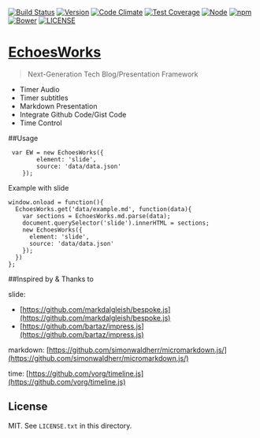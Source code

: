 [![Build Status](https://travis-ci.org/phodal/echoesworks.svg?branch=master)](https://travis-ci.org/phodal/echoesworks)
[![Version](http://img.shields.io/npm/v/echoesworks.svg?style=flat)](http://http://img.shields.io/npm/v/echoesworks.svg)
[![Code Climate](https://codeclimate.com/github/phodal/echoesworks/badges/gpa.svg)](https://codeclimate.com/github/phodal/echoesworks)
[![Test Coverage](https://codeclimate.com/github/phodal/echoesworks/badges/coverage.svg)](https://codeclimate.com/github/phodal/echoesworks)
[![Node](https://img.shields.io/node/v/gh-badges.svg?style=flat)]()
[![npm](https://img.shields.io/npm/dm/echoesworks.svg?style=flat)]()
[![Bower](https://img.shields.io/bower/v/echoesworks.svg?style=flat)]()
[![LICENSE](https://img.shields.io/badge/license-MIT-green.svg?style=flat)]()

# [EchoesWorks](http://www.echoesworks.com/)

> Next-Generation Tech Blog/Presentation Framework
 
- Timer Audio
- Timer subtitles
- Markdown Presentation
- Integrate Github Code/Gist Code
- Time Control

##Usage

     var EW = new EchoesWorks({
     		element: 'slide',
     		source: 'data/data.json'
     	});

Example with slide

    window.onload = function(){
      EchoesWorks.get('data/example.md', function(data){
        var sections = EchoesWorks.md.parse(data);
        document.querySelector('slide').innerHTML = sections;
        new EchoesWorks({
          element: 'slide',
          source: 'data/data.json'
        });
      })
    };


##Inspired by & Thanks to

slide:

 - [https://github.com/markdalgleish/bespoke.js](https://github.com/markdalgleish/bespoke.js)
 - [https://github.com/bartaz/impress.js](https://github.com/bartaz/impress.js)

markdown: [https://github.com/simonwaldherr/micromarkdown.js/](https://github.com/simonwaldherr/micromarkdown.js/)

time: [https://github.com/vorg/timeline.js](https://github.com/vorg/timeline.js)

## License

MIT. See `LICENSE.txt` in this directory.

